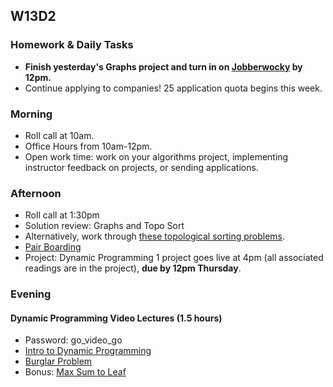 ## W13D2

### Homework & Daily Tasks

* **Finish yesterday's Graphs project and turn in on [Jobberwocky][Jobberwocky] by 12pm.**
* Continue applying to companies!  25 application quota begins this week.

### Morning

* Roll call at 10am.
* Office Hours from 10am-12pm.
* Open work time: work on your algorithms project, implementing instructor feedback on projects, or sending applications.

### Afternoon

* Roll call at 1:30pm
* Solution review: Graphs and Topo Sort
* Alternatively, work through [these topological sorting problems](https://github.com/appacademy/sf-job-search-curriculum/blob/master/supplemental_problems/topological_sort.md).
* [Pair Boarding][pair-boarding-index]
* Project: Dynamic Programming 1 project goes live at 4pm (all associated readings are in the project), **due by 12pm Thursday**.

### Evening

#### Dynamic Programming Video Lectures (1.5 hours)

* Password: go_video_go
* [Intro to Dynamic Programming][intro to dp]
* [Burglar Problem][burglar problem]
* Bonus: [Max Sum to Leaf][max_sum_to_leaf]

[intro to dp]: https://vimeo.com/251363058
[burglar problem]: https://vimeo.com/255637214
[max_sum_to_leaf]: https://vimeo.com/256648012

<!-- LINKS -->

<!-- Internal Resources -->
[Jobberwocky]: http://progress.appacademy.io/jobberwocky
[calendar]: https://calendar.google.com/calendar/embed?src=appacademy.io_r61pl5c3vl1vatl28hquvhtf4o%40group.calendar.google.com&ctz=America/Los_Angeles

<!-- Technical Interview Resources -->

[pair-boarding-index]: ../technical-skills/whiteboarding/index.md

<!-- Algorithms Readings & Projects -->
[bst]: https://github.com/appacademy/job-search-curriculum/tree/master/SF/algorithms/w12d3/project5
